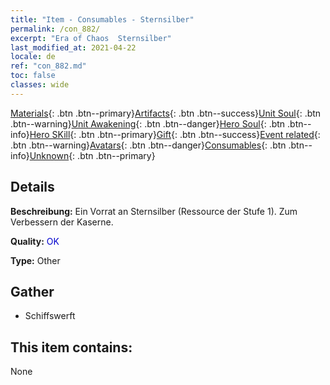 ```yaml
---
title: "Item - Consumables - Sternsilber"
permalink: /con_882/
excerpt: "Era of Chaos  Sternsilber"
last_modified_at: 2021-04-22
locale: de
ref: "con_882.md"
toc: false
classes: wide
---
```

 [Materials](/ItemsDE/){: .btn .btn--primary}[Artifacts](/ItemsDE/Artifacts/){: .btn .btn--success}[Unit Soul](/ItemsDE/UnitSoul/){: .btn .btn--warning}[Unit Awakening](/ItemsDE/UnitAwakening/){: .btn .btn--danger}[Hero Soul](/ItemsDE/HeroSoul/){: .btn .btn--info}[Hero SKill](/ItemsDE/HeroSkill/){: .btn .btn--primary}[Gift](/ItemsDE/Gift/){: .btn .btn--success}[Event related](/ItemsDE/Events/){: .btn .btn--warning}[Avatars](/ItemsDE/Avatars/){: .btn .btn--danger}[Consumables](/ItemsDE/Consumables/){: .btn .btn--info}[Unknown](/ItemsDE/Unknown/){: .btn .btn--primary}

## Details
 **Beschreibung:** Ein Vorrat an Sternsilber (Ressource der Stufe 1). Zum Verbessern der Kaserne.

 **Quality:** <span style="color: #0000CD">OK</span>

 **Type:** Other

## Gather

*    Schiffswerft 

## This item contains:

  None

